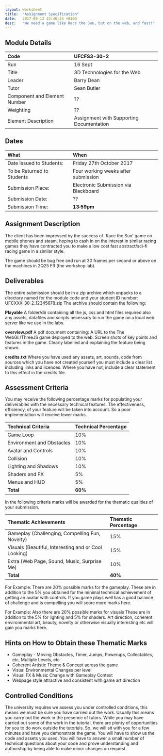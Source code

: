 ```yaml
---
layout: worksheet
title:  "Assignment Specification"
date:   2017-09-13 23:46:24 +0100
desc:   "We need a game like Race the Sun, but on the web, and fast!"
---
```


## Module Details

Code                         | UFCFS3-30-2
:--- |:---
Run                          | 16 Sept
Title                        | 3D Technologies for the Web
Leader                       | Barry Dean
Tutor                        | Sean Butler
Component and Element Number | ??
Weighting                    | ??
Element Description          | Assignment with Supporting Documentation


## Dates

What | When
:--- |:---
Date Issued to Students:    | Friday 27th October 2017
To be Returned to Students  | Four working weeks after submission
Submission Place:           | Electronic Submission via Blackboard
Submission Date:            | ??
Submission Time:            | __13:59pm__


## Assignment Description

The client has been impressed by the success of 'Race the Sun' game on mobile phones and steam, hoping to cash in on the interest in similar racing games they have contracted you to make a low cost fast abstract/sci-fi racing game in a similar style.

The game should be bug free and run at 30 frames per second or above on the machines in 2Q25 FR (the workshop lab).

## Deliverables

The entire submission should be in a zip archive which unpacks to a directory named for the module code and your student ID number: UFCXXX-30-2_12345678.zip
The archive should contain the following:

__Playable__ A folder/dir containing all the js, css and html files required also any assets, datafiles and scripts necessary to run the game on a local web server like we use in the labs.

__overview.pdf__ A pdf document containing: A URL to the The WebGL/ThreeJS game deployed to the web. Screen shots of key points and features in the game. Clearly labelled and explaining the feature being shown.

__credits.txt__  Where you have used any assets, art, sounds, code from sources which you have not created yourself you must include a clear list including links and licences. Where you have not, include a clear statement to this effect in the credits file.


## Assessment Criteria

You may receive the following percentage marks for populating your deliverables with the necessary technical features. The effectiveness, efficiency, of your feature will be taken into account. So a poor implementation will receive fewer marks.

Technical Criteria |  Technical Percentage
:---|:---
Game Loop                 | 10%
Environment and Obstacles | 10%
Avatar and Controls       | 10%
Collision                 | 10%
Lighting and Shadows      | 10%
Shaders and FX            | 5%
Menus and HUD             | 5%
__Total__                 | __60%__


In the following criteria marks will be awarded for the thematic qualities of your submission.

Thematic Achievements | Thematic Percentage
:---|:---
Gameplay (Challenging, Compelling Fun, Novelty)      | 15%
Visuals (Beautiful, Interesting and or Cool Looking) | 15%
Extra (Web Page, Sound, Music, Surprise Me)          | 10%
__Total__                                            | __40%__


For Example: There are 20% possible marks for the gameplay. These are in addition to the 5% you obtained for the minimal technical achievement of getting an avatar with controls. If you game plays well has a good balance of challenge and is compelling you will score more marks here.

For Example: Also there are 20% possible marks for visuals These are in addition to the 5% for lighting and 5% for shaders. Art direction, coherent environmental art, beauty, novelty or otherwise visually interesting etc will gain you marks here.  

## Hints on How to Obtain these Thematic Marks

- Gameplay - Moving Obstacles, Timer, Jumps, Powerups, Collectables, etc, Multiple Levels, etc
- Coherent Artistic Theme & Concept across the game
- Visual Environmental Changes per level
- Visual FX & Music Change with Gameplay Context
- Webpage style attractive and consistent with game art direction


## Controlled Conditions

The university requires we assess you under controlled conditions, this means we must be sure you have carried out the work. Usually this means you carry out the work in the presence of tutors. While you may have carried out some of the work in the tutorial, there are plenty of opportunities for you to do work outside the tutorials. So, we will sit with you for a few minutes and have you demonstrate the game. You will have to show us the code and assets you used. You will have to answer a small number of technical questions about your code and prove understanding and authorship by being able to make minor changes on request.
